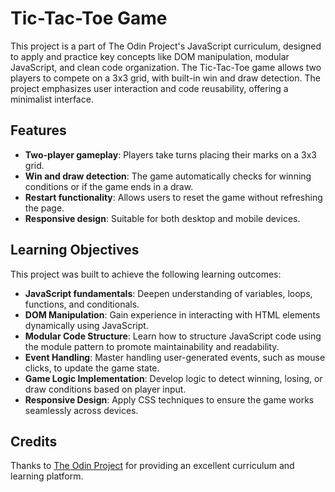 # Tic-Tac-Toe Game

This project is a part of The Odin Project's JavaScript curriculum, designed to apply and practice key concepts like DOM manipulation, modular JavaScript, and clean code organization. The Tic-Tac-Toe game allows two players to compete on a 3x3 grid, with built-in win and draw detection. The project emphasizes user interaction and code reusability, offering a minimalist interface.

## Features

- **Two-player gameplay**: Players take turns placing their marks on a 3x3 grid.
- **Win and draw detection**: The game automatically checks for winning conditions or if the game ends in a draw.
- **Restart functionality**: Allows users to reset the game without refreshing the page.
- **Responsive design**: Suitable for both desktop and mobile devices.

## Learning Objectives

This project was built to achieve the following learning outcomes:

- **JavaScript fundamentals**: Deepen understanding of variables, loops, functions, and conditionals.
- **DOM Manipulation**: Gain experience in interacting with HTML elements dynamically using JavaScript.
- **Modular Code Structure**: Learn how to structure JavaScript code using the module pattern to promote maintainability and readability.
- **Event Handling**: Master handling user-generated events, such as mouse clicks, to update the game state.
- **Game Logic Implementation**: Develop logic to detect winning, losing, or draw conditions based on player input.
- **Responsive Design**: Apply CSS techniques to ensure the game works seamlessly across devices.

## Credits

Thanks to [The Odin Project](https://www.theodinproject.com/) for providing an excellent curriculum and learning platform.